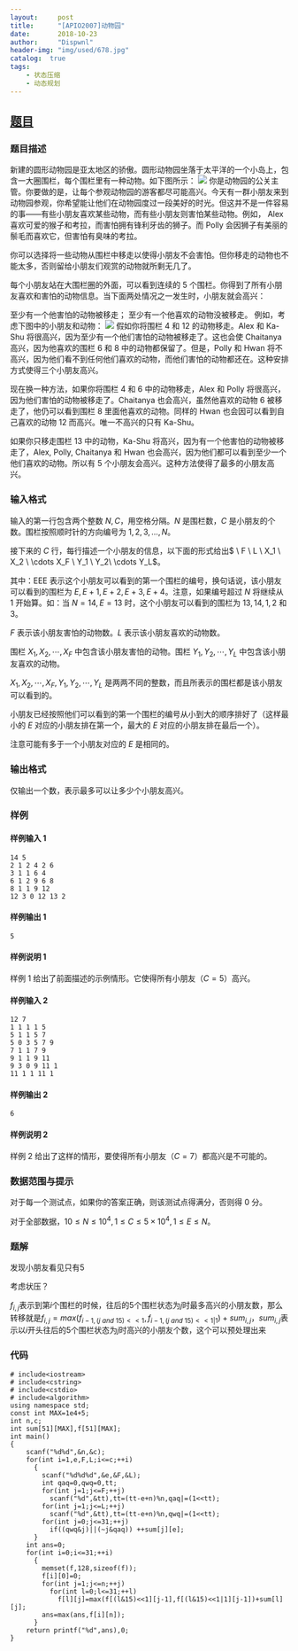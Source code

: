 ```yaml
---
layout:     post
title:      "[APIO2007]动物园"
date:       2018-10-23
author:     "Dispwnl"
header-img: "img/used/678.jpg"
catalog:  true
tags:
    - 状态压缩
    - 动态规划
---
```

## [题目](https://loj.ac/problem/10174)
### 题目描述
新建的圆形动物园是亚太地区的骄傲。圆形动物园坐落于太平洋的一个小岛上，包含一大圈围栏，每个围栏里有一种动物。如下图所示：
![](https://coding.net/u/HeRaNO/p/PicPlace/git/raw/master/zoo1.png)
你是动物园的公关主管。你要做的是，让每个参观动物园的游客都尽可能高兴。今天有一群小朋友来到动物园参观，你希望能让他们在动物园度过一段美好的时光。但这并不是一件容易的事——有些小朋友喜欢某些动物，而有些小朋友则害怕某些动物。例如， Alex 喜欢可爱的猴子和考拉，而害怕拥有锋利牙齿的狮子。而 Polly 会因狮子有美丽的鬃毛而喜欢它，但害怕有臭味的考拉。

你可以选择将一些动物从围栏中移走以使得小朋友不会害怕。但你移走的动物也不能太多，否则留给小朋友们观赏的动物就所剩无几了。

每个小朋友站在大围栏圈的外面，可以看到连续的 $5$ 个围栏。你得到了所有小朋友喜欢和害怕的动物信息。当下面两处情况之一发生时，小朋友就会高兴：

至少有一个他害怕的动物被移走；
至少有一个他喜欢的动物没被移走。
例如，考虑下图中的小朋友和动物：
![](https://coding.net/u/HeRaNO/p/PicPlace/git/raw/master/zoo2.png)
假如你将围栏 $4$ 和 $12$ 的动物移走。Alex 和 Ka-Shu 将很高兴，因为至少有一个他们害怕的动物被移走了。这也会使 Chaitanya 高兴，因为他喜欢的围栏 $6$ 和 $8$ 中的动物都保留了。但是，Polly 和 Hwan 将不高兴，因为他们看不到任何他们喜欢的动物，而他们害怕的动物都还在。这种安排方式使得三个小朋友高兴。

现在换一种方法，如果你将围栏 $4$ 和 $6$ 中的动物移走，Alex 和 Polly 将很高兴，因为他们害怕的动物被移走了。Chaitanya 也会高兴，虽然他喜欢的动物 $6$ 被移走了，他仍可以看到围栏 $8$ 里面他喜欢的动物。同样的 Hwan 也会因可以看到自己喜欢的动物 $12$ 而高兴。唯一不高兴的只有 Ka-Shu。

如果你只移走围栏 $13$ 中的动物，Ka-Shu 将高兴，因为有一个他害怕的动物被移走了，Alex, Polly, Chaitanya 和 Hwan 也会高兴，因为他们都可以看到至少一个他们喜欢的动物。所以有 $5$ 个小朋友会高兴。这种方法使得了最多的小朋友高兴。

### 输入格式
输入的第一行包含两个整数 $N,C$，用空格分隔。$N$ 是围栏数，$C$ 是小朋友的个数。围栏按照顺时针的方向编号为 $1,2,3,…,N$。

接下来的 $C$ 行，每行描述一个小朋友的信息，以下面的形式给出$ \ F \ L \ X_1 \ X_2 \ \cdots X_F \ Y_1 \ Y_2\ \cdots Y_L$。

其中：EEE 表示这个小朋友可以看到的第一个围栏的编号，换句话说，该小朋友可以看到的围栏为 $E, E+1, E+2, E+3, E+4$。注意，如果编号超过 $N$ 将继续从 $1$ 开始算。如：当 $N=14, E=13$ 时，这个小朋友可以看到的围栏为 $13,14,1, 2$ 和 $3$。

$F$ 表示该小朋友害怕的动物数。$L$ 表示该小朋友喜欢的动物数。

围栏 $X_1, X_2, \cdots , X_F$ 中包含该小朋友害怕的动物。围栏 $Y_1, Y_2,\cdots , Y_L$ 中包含该小朋友喜欢的动物。

$X_1, X_2, \cdots , X_F, Y_1, Y_2, \cdots , Y_L$ 是两两不同的整数，而且所表示的围栏都是该小朋友可以看到的。

小朋友已经按照他们可以看到的第一个围栏的编号从小到大的顺序排好了（这样最小的 $E$ 对应的小朋友排在第一个，最大的 $E$ 对应的小朋友排在最后一个）。

注意可能有多于一个小朋友对应的 $E$ 是相同的。

### 输出格式
仅输出一个数，表示最多可以让多少个小朋友高兴。

### 样例
#### 样例输入 1
```plain
14 5
2 1 2 4 2 6
3 1 1 6 4
6 1 2 9 6 8
8 1 1 9 12
12 3 0 12 13 2
```
#### 样例输出 1
```plain
5
```
#### 样例说明 1
样例 $1$ 给出了前面描述的示例情形。它使得所有小朋友（$C=5$）高兴。

#### 样例输入 2
```plain
12 7
1 1 1 1 5
5 1 1 5 7
5 0 3 5 7 9
7 1 1 7 9
9 1 1 9 11
9 3 0 9 11 1
11 1 1 11 1
```
#### 样例输出 2
```plain
6
```
#### 样例说明 2
样例 $2$ 给出了这样的情形，要使得所有小朋友（$C=7$）都高兴是不可能的。

### 数据范围与提示
对于每一个测试点，如果你的答案正确，则该测试点得满分，否则得 $0$ 分。

对于全部数据，$10\le N\le 10^4,1\le C\le 5\times 10^4,1\le E\le N$。

### 题解
发现小朋友看见只有$5$

考虑状压？

$f_{i,j}$表示到第$i$个围栏的时候，往后的$5$个围栏状态为$j$时最多高兴的小朋友数，那么转移就是$f_{i,j}=max(f_{i-1,(j\ and \ 15)<<1},f_{i-1,(j\ and\ 15)<<1\vert 1})+sum_{i,j}$，$sum_{i,j}$表示以$i$开头往后的$5$个围栏状态为$j$时高兴的小朋友个数，这个可以预处理出来

### 代码
```
# include<iostream>
# include<cstring>
# include<cstdio>
# include<algorithm>
using namespace std;
const int MAX=1e4+5;
int n,c;
int sum[51][MAX],f[51][MAX];
int main()
{
    scanf("%d%d",&n,&c);
    for(int i=1,e,F,L;i<=c;++i)
      {
      	scanf("%d%d%d",&e,&F,&L);
      	int qaq=0,qwq=0,tt;
      	for(int j=1;j<=F;++j)
      	  scanf("%d",&tt),tt=(tt-e+n)%n,qaq|=(1<<tt);
      	for(int j=1;j<=L;++j)
      	  scanf("%d",&tt),tt=(tt-e+n)%n,qwq|=(1<<tt);
      	for(int j=0;j<=31;++j)
      	  if((qwq&j)||(~j&qaq)) ++sum[j][e];
      }
    int ans=0;
    for(int i=0;i<=31;++i)
      {
      	memset(f,128,sizeof(f));
      	f[i][0]=0;
      	for(int j=1;j<=n;++j)
      	  for(int l=0;l<=31;++l)
      	    f[l][j]=max(f[(l&15)<<1][j-1],f[(l&15)<<1|1][j-1])+sum[l][j];
      	ans=max(ans,f[i][n]);
      }
    return printf("%d",ans),0;
}
```
